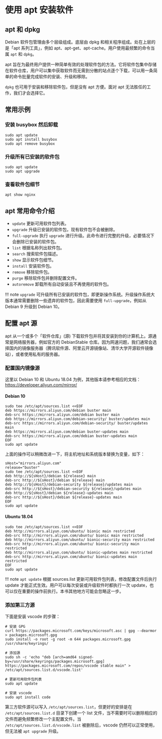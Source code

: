 # 使用 apt 安装软件

## apt 和 dpkg

Debian 软件包管理由多个层级组成。底层由 dpkg 和相关程序组成。处在上层的是「apt 系列工具」，例如 apt、apt-get、apt-cache。用户使用最频繁的命令当属 `apt` 和 `dpkg`。

apt 旨在为最终用户提供一种简单有效的处理软件包的方法。它将软件包集中存储在软件仓库，用户可以集中获取软件而无需到分散的站点逐个下载，可以用一条简单的命令批量完成软件的安装、升级和移除。

`dpkg` 也可用于安装和移除软件包，但是没有 apt 方便。面对 apt 无法胜任的工作，我们才会选择它。

## 常用示例

### 安装 busybox 然后卸载

``` shell
sudo apt update
sudo apt install busybox
sudo apt remove busybox
```

### 升级所有已安装的软件包

``` shell
sudo apt update
sudo apt upgrade
```

### 查看软件包细节

``` shell
apt show nginx
```

## apt 常用命令介绍

- `update` 更新可用软件包列表。
- `upgrade` 升级已安装的软件包，现有软件包不会被删除。
- `full-upgrade` 执行 `upgrade` 进行升级。此命令进行完整的升级，必要情况下会删除已安装的软件包。
- `list` 根据名称列出软件包。
- `search` 搜索软件包描述。
- `show` 显示软件包细节。
- `install` 安装软件包。
- `remove` 移除软件包。
- `purge` 移除软件包并删除配置文件。
- `autoremove` 卸载所有自动安装且不再使用的软件包。

!!! note
    `upgrade` 可升级所有已安装的软件包，即更新操作系统。升级操作系统大版本通常需要删除一些遗弃的软件包，因此需要使用 `full-upgrade`，例如从 Debian 9 升级到 Debian 10。

## 配置 apt 源

apt 从一个或多个「软件仓库」(源) 下载软件包并将其安装到你的计算机上。源通常是网络服务器，例如官方的 DebianStable 仓库。因为网速问题，我们通常会选择国内的镜像服务器（腾讯软件源、阿里云开源镜像站、清华大学开源软件镜像站），或者使用私有的服务器。

### 配置国内镜像源

这里以 Debian 10 和 Ubuntu 18.04 为例，其他版本请参考相应的文档：<https://developer.aliyun.com/mirror/>

#### Debian 10

``` shell
sudo tee /etc/apt/sources.list <<EOF
deb https://mirrors.aliyun.com/debian buster main
deb-src https://mirrors.aliyun.com/debian buster main
deb https://mirrors.aliyun.com/debian-security/ buster/updates main
deb-src https://mirrors.aliyun.com/debian-security/ buster/updates main
deb https://mirrors.aliyun.com/debian buster-updates main
deb-src https://mirrors.aliyun.com/debian buster-updates main
EOF
sudo apt update
```

上面的操作可以稍微改进一下，将主机地址和系统版本替换为变量，如下：

``` shell
sHost="mirrors.aliyun.com"
release="buster"
sudo tee /etc/apt/sources.list <<EOF
deb http://${sHost}/debian ${release} main
deb-src http://${sHost}/debian ${release} main
deb http://${sHost}/debian-security ${release}/updates main
deb-src http://${sHost}/debian-security ${release}/updates main
deb http://${sHost}/debian ${release}-updates main
deb-src http://${sHost}/debian ${release}-updates main
EOF
sudo apt update
```

#### Ubuntu 18.04

``` shell
sudo tee /etc/apt/sources.list <<EOF
deb http://mirrors.aliyun.com/ubuntu/ bionic main restricted
deb-src http://mirrors.aliyun.com/ubuntu/ bionic main restricted
deb http://mirrors.aliyun.com/ubuntu/ bionic-security main restricted
deb-src http://mirrors.aliyun.com/ubuntu/ bionic-security main restricted
deb http://mirrors.aliyun.com/ubuntu/ bionic-updates main restricted
deb-src http://mirrors.aliyun.com/ubuntu/ bionic-updates main restricted
EOF
sudo apt update
```

!!! note
    `apt update` 根据 sources.list 更新可用软件包列表，修改配置文件后执行 update 才能正式生效。用户可以每次安装或升级软件时都执行一次 update，也可以仅在重要的操作前执行。本书其他地方可能会忽略这一步。

### 添加第三方源

下面是安装 vscode 的步骤：

``` shell
# 安装 GPG
curl https://packages.microsoft.com/keys/microsoft.asc | gpg --dearmor > packages.microsoft.gpg
sudo install -o root -g root -m 644 packages.microsoft.gpg /usr/share/keyrings/

# 添加源
sudo sh -c 'echo "deb [arch=amd64 signed-by=/usr/share/keyrings/packages.microsoft.gpg] https://packages.microsoft.com/repos/vscode stable main" > /etc/apt/sources.list.d/vscode.list'

# 更新可用软件包列表
sudo apt update

# 安装 vscode
sudo apt install code
```

第三方软件源可以写入 `/etc/apt/sources.list`，但更好的安排是在 `/etc/apt/sources.list.d` 目录下创建一个 list 文件，当不需要时可以删除相应的文件而避免频繁修改一个主配置文件。当 `/etc/apt/sources.list.d/vscode.list` 被删除后，vscode 仍然可以正常使用，但无法被 `apt upgrade` 升级。